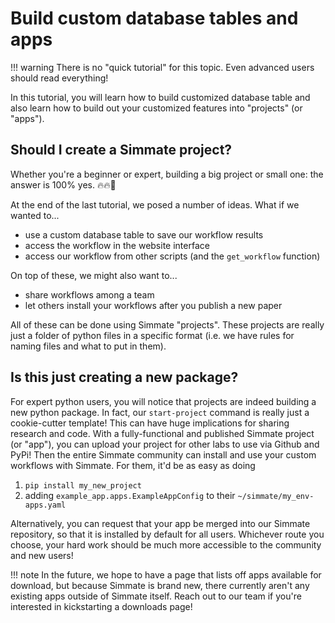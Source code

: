 
# Build custom database tables and apps

!!! warning
    There is no "quick tutorial" for this topic. Even advanced users should read everything!

In this tutorial, you will learn how to build customized database table and also learn how to build out your customized features into "projects" (or "apps").


## Should I create a Simmate project?

Whether you're a beginner or expert, building a big project or small one: the answer is 100% yes. :fire::fire::rocket:

At the end of the last tutorial, we posed a number of ideas. What if we wanted to...

- use a custom database table to save our workflow results
- access the workflow in the website interface
- access our workflow from other scripts (and the `get_workflow` function)

On top of these, we might also want to...

- share workflows among a team
- let others install your workflows after you publish a new paper

All of these can be done using Simmate "projects". These projects are really just a folder of python files in a specific format (i.e. we have rules for naming files and what to put in them).

## Is this just creating a new package?

For expert python users, you will notice that projects are indeed building a new python package. In fact, our `start-project` command is really just a cookie-cutter template! This can have huge implications for sharing research and code. With a fully-functional and published Simmate project (or "app"), you can upload your project for other labs to use via Github and PyPi! Then the entire Simmate community can install and use your custom workflows with Simmate. For them, it'd be as easy as doing

1.  `pip install my_new_project`
2.  adding `example_app.apps.ExampleAppConfig` to their `~/simmate/my_env-apps.yaml`


Alternatively, you can request that your app be merged into our Simmate repository, so that it is installed by default for all users. Whichever route you choose, your hard work should be much more accessible to the community and new users!

!!! note 
    In the future, we hope to have a page that lists off apps available for download, but because Simmate is brand new, there currently aren't any existing apps outside of Simmate itself. Reach out to our team if you're interested in kickstarting a downloads page!
